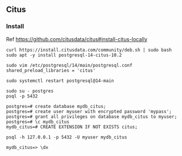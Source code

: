 ## Citus

### Install

Ref https://github.com/citusdata/citus#install-citus-locally

```
curl https://install.citusdata.com/community/deb.sh | sudo bash
sudo apt -y install postgresql-14-citus-10.2
```

```
sudo vim /etc/postgresql/14/main/postgresql.conf
shared_preload_libraries = 'citus'

sudo systemctl restart postgresql@14-main
```

```
sudo su - postgres
psql -p 5432

postgres=# create database mydb_citus;
postgres=# create user myuser with encrypted password 'mypass';
postgres=# grant all privileges on database mydb_citus to myuser;
postgres=# \c mydb_citus
mydb_citus=# CREATE EXTENSION IF NOT EXISTS citus;
```

```
psql -h 127.0.0.1 -p 5432 -U myuser mydb_citus

mydb_citus=> \dx
```
